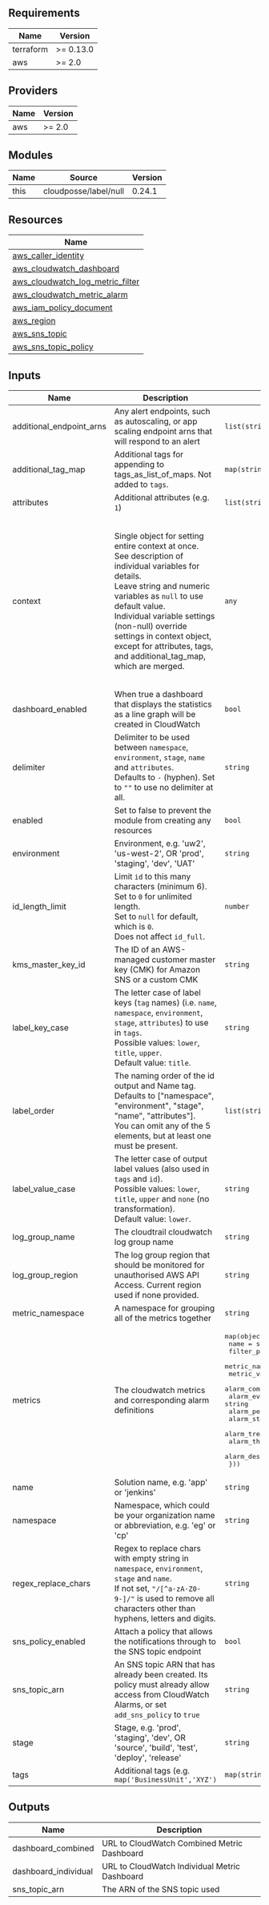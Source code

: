 <!-- markdownlint-disable -->
## Requirements

| Name | Version |
|------|---------|
| terraform | >= 0.13.0 |
| aws | >= 2.0 |

## Providers

| Name | Version |
|------|---------|
| aws | >= 2.0 |

## Modules

| Name | Source | Version |
|------|--------|---------|
| this | cloudposse/label/null | 0.24.1 |

## Resources

| Name |
|------|
| [aws_caller_identity](https://registry.terraform.io/providers/hashicorp/aws/latest/docs/data-sources/caller_identity) |
| [aws_cloudwatch_dashboard](https://registry.terraform.io/providers/hashicorp/aws/latest/docs/resources/cloudwatch_dashboard) |
| [aws_cloudwatch_log_metric_filter](https://registry.terraform.io/providers/hashicorp/aws/latest/docs/resources/cloudwatch_log_metric_filter) |
| [aws_cloudwatch_metric_alarm](https://registry.terraform.io/providers/hashicorp/aws/latest/docs/resources/cloudwatch_metric_alarm) |
| [aws_iam_policy_document](https://registry.terraform.io/providers/hashicorp/aws/latest/docs/data-sources/iam_policy_document) |
| [aws_region](https://registry.terraform.io/providers/hashicorp/aws/latest/docs/data-sources/region) |
| [aws_sns_topic](https://registry.terraform.io/providers/hashicorp/aws/latest/docs/resources/sns_topic) |
| [aws_sns_topic_policy](https://registry.terraform.io/providers/hashicorp/aws/latest/docs/resources/sns_topic_policy) |

## Inputs

| Name | Description | Type | Default | Required |
|------|-------------|------|---------|:--------:|
| additional\_endpoint\_arns | Any alert endpoints, such as autoscaling, or app scaling endpoint arns that will respond to an alert | `list(string)` | `[]` | no |
| additional\_tag\_map | Additional tags for appending to tags\_as\_list\_of\_maps. Not added to `tags`. | `map(string)` | `{}` | no |
| attributes | Additional attributes (e.g. `1`) | `list(string)` | `[]` | no |
| context | Single object for setting entire context at once.<br>See description of individual variables for details.<br>Leave string and numeric variables as `null` to use default value.<br>Individual variable settings (non-null) override settings in context object,<br>except for attributes, tags, and additional\_tag\_map, which are merged. | `any` | <pre>{<br>  "additional_tag_map": {},<br>  "attributes": [],<br>  "delimiter": null,<br>  "enabled": true,<br>  "environment": null,<br>  "id_length_limit": null,<br>  "label_key_case": null,<br>  "label_order": [],<br>  "label_value_case": null,<br>  "name": null,<br>  "namespace": null,<br>  "regex_replace_chars": null,<br>  "stage": null,<br>  "tags": {}<br>}</pre> | no |
| dashboard\_enabled | When true a dashboard that displays the statistics as a line graph will be created in CloudWatch | `bool` | `true` | no |
| delimiter | Delimiter to be used between `namespace`, `environment`, `stage`, `name` and `attributes`.<br>Defaults to `-` (hyphen). Set to `""` to use no delimiter at all. | `string` | `null` | no |
| enabled | Set to false to prevent the module from creating any resources | `bool` | `null` | no |
| environment | Environment, e.g. 'uw2', 'us-west-2', OR 'prod', 'staging', 'dev', 'UAT' | `string` | `null` | no |
| id\_length\_limit | Limit `id` to this many characters (minimum 6).<br>Set to `0` for unlimited length.<br>Set to `null` for default, which is `0`.<br>Does not affect `id_full`. | `number` | `null` | no |
| kms\_master\_key\_id | The ID of an AWS-managed customer master key (CMK) for Amazon SNS or a custom CMK | `string` | `"alias/aws/sns"` | no |
| label\_key\_case | The letter case of label keys (`tag` names) (i.e. `name`, `namespace`, `environment`, `stage`, `attributes`) to use in `tags`.<br>Possible values: `lower`, `title`, `upper`.<br>Default value: `title`. | `string` | `null` | no |
| label\_order | The naming order of the id output and Name tag.<br>Defaults to ["namespace", "environment", "stage", "name", "attributes"].<br>You can omit any of the 5 elements, but at least one must be present. | `list(string)` | `null` | no |
| label\_value\_case | The letter case of output label values (also used in `tags` and `id`).<br>Possible values: `lower`, `title`, `upper` and `none` (no transformation).<br>Default value: `lower`. | `string` | `null` | no |
| log\_group\_name | The cloudtrail cloudwatch log group name | `string` | n/a | yes |
| log\_group\_region | The log group region that should be monitored for unauthorised AWS API Access. Current region used if none provided. | `string` | `""` | no |
| metric\_namespace | A namespace for grouping all of the metrics together | `string` | `"CISBenchmark"` | no |
| metrics | The cloudwatch metrics and corresponding alarm definitions | <pre>map(object({<br>    name                      = string<br>    filter_pattern            = string<br>    metric_namespace          = string<br>    metric_value              = string<br>    alarm_comparison_operator = string<br>    alarm_evaluation_periods  = string<br>    alarm_period              = string<br>    alarm_statistic           = string<br>    alarm_treat_missing_data  = string<br>    alarm_threshold           = string<br>    alarm_description         = string<br>  }))</pre> | `{}` | no |
| name | Solution name, e.g. 'app' or 'jenkins' | `string` | `null` | no |
| namespace | Namespace, which could be your organization name or abbreviation, e.g. 'eg' or 'cp' | `string` | `null` | no |
| regex\_replace\_chars | Regex to replace chars with empty string in `namespace`, `environment`, `stage` and `name`.<br>If not set, `"/[^a-zA-Z0-9-]/"` is used to remove all characters other than hyphens, letters and digits. | `string` | `null` | no |
| sns\_policy\_enabled | Attach a policy that allows the notifications through to the SNS topic endpoint | `bool` | `false` | no |
| sns\_topic\_arn | An SNS topic ARN that has already been created. Its policy must already allow access from CloudWatch Alarms, or set `add_sns_policy` to `true` | `string` | `""` | no |
| stage | Stage, e.g. 'prod', 'staging', 'dev', OR 'source', 'build', 'test', 'deploy', 'release' | `string` | `null` | no |
| tags | Additional tags (e.g. `map('BusinessUnit','XYZ')` | `map(string)` | `{}` | no |

## Outputs

| Name | Description |
|------|-------------|
| dashboard\_combined | URL to CloudWatch Combined Metric Dashboard |
| dashboard\_individual | URL to CloudWatch Individual Metric Dashboard |
| sns\_topic\_arn | The ARN of the SNS topic used |
<!-- markdownlint-restore -->
